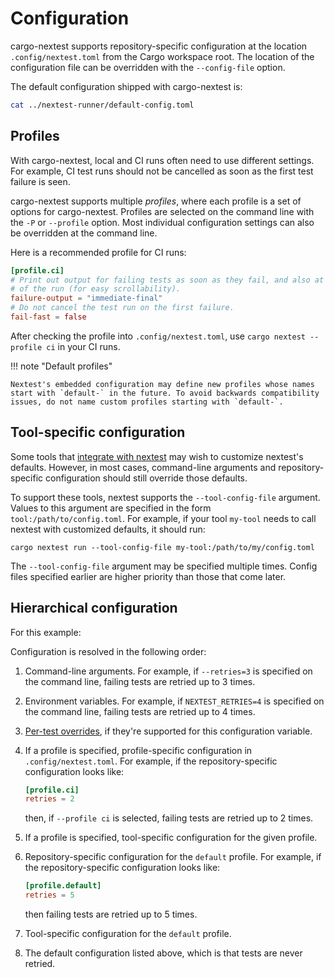 # Configuration

cargo-nextest supports repository-specific configuration at the location `.config/nextest.toml` from the Cargo workspace root. The location of the configuration file can be overridden with the `--config-file` option.

The default configuration shipped with cargo-nextest is:

```bash exec="true" result="toml"
cat ../nextest-runner/default-config.toml
```

## Profiles

With cargo-nextest, local and CI runs often need to use different settings. For example, CI test runs should not be cancelled as soon as the first test failure is seen.

cargo-nextest supports multiple _profiles_, where each profile is a set of options for cargo-nextest. Profiles are selected on the command line with the `-P` or `--profile` option. Most individual configuration settings can also be overridden at the command line.

Here is a recommended profile for CI runs:

```toml
[profile.ci]
# Print out output for failing tests as soon as they fail, and also at the end
# of the run (for easy scrollability).
failure-output = "immediate-final"
# Do not cancel the test run on the first failure.
fail-fast = false
```

After checking the profile into `.config/nextest.toml`, use `cargo nextest --profile ci` in your CI runs.

!!! note "Default profiles"

    Nextest's embedded configuration may define new profiles whose names start with `default-` in the future. To avoid backwards compatibility issues, do not name custom profiles starting with `default-`.

## Tool-specific configuration

Some tools that [integrate with nextest](../integrations/index.md) may wish to customize nextest's defaults. However, in most cases, command-line arguments and repository-specific configuration should still override those defaults.

To support these tools, nextest supports the `--tool-config-file` argument. Values to this argument are specified in the form `tool:/path/to/config.toml`. For example, if your tool `my-tool` needs to call nextest with customized defaults, it should run:

```
cargo nextest run --tool-config-file my-tool:/path/to/my/config.toml
```

The `--tool-config-file` argument may be specified multiple times. Config files specified earlier are higher priority than those that come later.

## Hierarchical configuration

For this example:

Configuration is resolved in the following order:

1. Command-line arguments. For example, if `--retries=3` is specified on the command line, failing tests are retried up to 3 times.
2. Environment variables. For example, if `NEXTEST_RETRIES=4` is specified on the command line, failing tests are retried up to 4 times.
3. [Per-test overrides](per-test-overrides.md), if they're supported for this configuration variable.
4. If a profile is specified, profile-specific configuration in `.config/nextest.toml`. For example, if the repository-specific configuration looks like:

   ```toml
   [profile.ci]
   retries = 2
   ```

   then, if `--profile ci` is selected, failing tests are retried up to 2 times.

5. If a profile is specified, tool-specific configuration for the given profile.
6. Repository-specific configuration for the `default` profile. For example, if the repository-specific configuration looks like:
   ```toml
   [profile.default]
   retries = 5
   ```
   then failing tests are retried up to 5 times.
7. Tool-specific configuration for the `default` profile.
8. The default configuration listed above, which is that tests are never retried.
